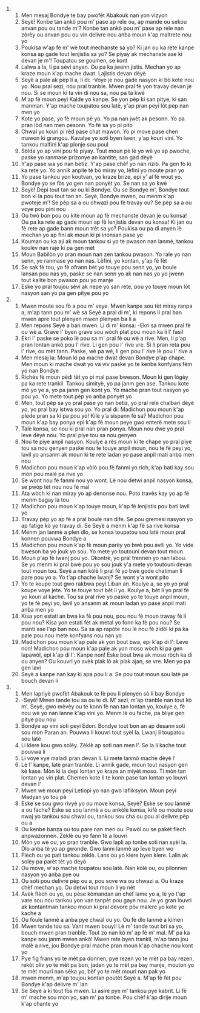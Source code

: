 <ol>
  <li>
    <ol>
      <li>Men mesaj Bondye te bay pwofèt Abakouk nan yon vizyon</li>
      <li>Seyè! Konbe tan ankò pou m' pase ap rele ou, ap mande ou sekou anvan pou ou tande m'? Konbe tan ankò pou m' pase ap rele nan zòrèy ou anvan pou ou vin delivre nou anba moun k'ap maltrete nou yo</li>
      <li>Poukisa w'ap fè m' wè tout mechanste sa yo? Ki jan ou ka rete kanpe konsa ap gade tout lenjistis sa yo? Se piyay ak mechanste ase ki devan je m'! Toupatou se goumen, se kont</li>
      <li>Lalwa a la, li pa sèvi anyen. Ou pa ka jwenn jistis. Mechan yo ap kraze moun k'ap mache dwat. Lajistis devan dèyè</li>
      <li>Seyè a pale ak pèp li a, li di: -Voye je nou gade nasyon ki bò kote nou yo. Nou pral sezi, nou pral tranble. Mwen pral fè yon travay devan je nou. Si se moun ki ta vin di nou sa, nou pa ta kwè</li>
      <li>M'ap fè moun peyi Kalde yo kanpe. Se yon pèp ki san pitye, ki san manman. Y'ap mache toupatou sou latè, y'ap pran peyi lòt pèp nan men yo</li>
      <li>Kote yo pase, yo fè moun pè yo. Yo pa nan jwèt ak pesonn. Yo pa pran lòd nan men pesonn. Yo fè sa yo pi pito</li>
      <li>Chwal yo kouri pi rèd pase chat mawon. Yo pi move pase chen mawon ki grangou. Kavalye yo soti byen lwen, y'ap kouri vini. Yo tankou malfini k'ap plonje sou poul</li>
      <li>Sòlda yo ap vini pou fè piyay. Tout moun pè lè yo wè yo ap pwoche, paske yo ranmase prizonye an kantite, san gad dèyè</li>
      <li>Y'ap pase wa yo nan betiz. Y'ap pase chèf yo nan rizib. Pa gen fò ki ka rete yo. Yo annik anpile tè bò miray yo, lèfini yo moute pran yo</li>
      <li>Yo pase tankou yon koutvan, yo kraze brize, epi y' al fè wout yo. Bondye yo se fòs yo gen nan ponyèt yo. Se nan sa yo kwè</li>
      <li>Seyè! Depi tout tan se ou ki Bondye. Ou se Bondye m', Bondye tout bon ki la pou tout tan an. Seyè, Bondye mwen, ou menm k'ap pwoteje m'! Se pèp sa a ou chwazi pou fè travay ou? Se pèp sa a ou voye pou pini nou</li>
      <li>Ou twò bon pou ou kite moun ap fè mechanste devan je ou konsa! Ou pa ka rete ap gade moun ap fè lenjistis devan ou konsa! Ki jan ou fè rete ap gade bann moun trèt sa yo? Poukisa ou pa di anyen lè mechan yo ap fini ak moun ki pi inonsan pase yo</li>
      <li>Kouman ou ka aji ak moun tankou si yo te pwason nan lanmè, tankou koulèv nan raje ki pa gen mèt</li>
      <li>Moun Babilòn yo pran moun nan zen tankou pwason. Yo rale yo nan senn, yo ranmase yo nan nas. Lèfini, yo kontan, y'ap fè fèt</li>
      <li>Se sak fè tou, yo fè ofrann bèt yo touye pou senn yo, yo boule lansan pou nas yo, paske se nan senn yo ak nan nas yo yo jwenn tout kalite bon pwason pou yo manje</li>
      <li>Eske yo pral toujou sèvi ak nepe yo san rete, pou yo touye moun lòt nasyon san yo pa gen pitye pou yo</li>
    </ol>
  </li>
  <li>
    <ol>
      <li>Mwen moute sou fò a pou m' veye. Mwen kanpe sou tèt miray ranpa a, m'ap tann pou m' wè sa Seyè a pral di m', ki repons li pral ban mwen apre tout plenyen mwen plenyen ba li a</li>
      <li>Men repons Seyè a ban mwen. Li di m' konsa: -Ekri sa mwen pral fè ou wè a. Grave l' byen grave sou wòch plat pou moun ka li l' fasil</li>
      <li>Ekri l' paske se poko lè pou sa m' pral fè ou wè a rive. Men, li p'ap pran lontan ankò pou l' rive. Li gen pou l' rive vre. Si li pran reta pou l' rive, ou mèt tann. Paske, wè pa wè, li gen pou l' rive lè pou l' rive a</li>
      <li>Men mesaj la: Moun ki pa mache dwat devan Bondye p'ap chape. Men moun ki mache dwat yo va viv paske yo te kenbe konfyans fèm yo nan Bondye</li>
      <li>Richès fè moun pèdi tèt yo pi mal pase bweson. Moun ki gen lògèy pa ka rete trankil. Tankou simityè, yo pa janm gen ase. Tankou kote mò yo ye a, yo pa janm gen kont yo. Yo mache pran tout nasyon yo pou yo. Yo mete tout pèp yo anba ponyèt yo</li>
      <li>Men, tout pèp sa yo pral pase yo nan betiz, yo pral rele chalbari dèyè yo, yo pral bay istwa sou yo. Yo pral di: Madichon pou moun k'ap plede pran sa ki pa pou yo! Kilè y'a sispann fè sa? Madichon pou moun k'ap bay ponya epi k'ap fè moun peye gwo enterè mete sou li</li>
      <li>Talè konsa, se nou ki pral nan pran ponya. Moun nou dwe yo pral leve dèyè nou. Yo pral piye tou sa nou genyen</li>
      <li>Nou te piye anpil nasyon. Koulye a rès moun ki te chape yo pral piye tou sa nou genyen paske nou te touye anpil moun, nou te fè peyi yo, lavil yo ansanm ak moun ki te rete ladan yo pase anpil mati anba men nou</li>
      <li>Madichon pou moun k'ap vòlò pou fè fanmi yo rich, k'ap bati kay sou mòn pou malè pa rive yo</li>
      <li>Se wont nou fè fanmi nou yo wont. Lè nou detwi anpil nasyon konsa, se pwòp tèt nou nou fè mal</li>
      <li>Ata wòch ki nan miray yo ap denonse nou. Poto travès kay yo ap fè menm bagay la tou</li>
      <li>Madichon pou moun k'ap touye moun, k'ap fè lenjistis pou bati lavil yo</li>
      <li>Travay pèp yo ap fè a pral boule nan dife. Se pou gremesi nasyon yo ap fatige kò yo travay di. Se Seyè a menm k'ap fè sa rive konsa</li>
      <li>Menm jan lanmè a plen dlo, se konsa toupatou sou latè moun pral konnen pouvwa Bondye a</li>
      <li>Madichon pou moun k'ap fè moun parèy yo bwè pou avili yo. Yo vide bweson ba yo jouk yo sou. Yo mete yo toutouni devan tout moun</li>
      <li>Moun p'ap fè lwanj pou yo. Okontrè, yo pral trennen yo nan labou. Se yo menm ki pral bwè pou yo sou jouk y'a mete yo toutouni devan tout moun tou. Seyè a nan kòlè li pral fè yo bwè gode chatiman li pare pou yo a. Yo t'ap chache lwanj? Se wont y'a wont pito</li>
      <li>Yo te koupe tout gwo rakbwa peyi Liban an. Koulye a, se yo yo pral koupe voye jete. Yo te touye tout bèt li yo. Koulye a, bèt li yo pral fè yo kouri al kache. Tou sa pral rive yo paske yo te touye anpil moun, yo te fè peyi yo, lavil yo ansanm ak moun ladan yo pase anpil mati anba men yo</li>
      <li>Kisa yon estati an bwa ka fè pou nou, pou nou fè moun travay fè li pou nou? Kisa yon estati fèt ak metal yo fonn ka fè pou nou? Se manti ase l'ap ban nou. Sa sa ap rapòte nou lè nou fè zidòl ki pa ka pale pou nou mete konfyans nou nan yo</li>
      <li>Madichon pou moun k'ap pale ak yon bout bwa, epi k'ap di l': Leve non! Madichon pou moun k'ap pale ak yon moso wòch ki pa gen lapawòl, epi k'ap di l': Kanpe non! Eske bout bwa ak moso ròch ka di ou anyen? Ou kouvri yo avèk plak lò ak plak ajan, se vre. Men yo pa gen lavi</li>
      <li>Seyè a kanpe nan kay ki apa pou li a. Se pou tout moun sou latè pe bouch devan li</li>
    </ol>
  </li>
  <li>
    <ol>
      <li>Men lapriyè pwofèt Abakouk te fè pou li plenyen sò li bay Bondye</li>
      <li>-Seyè! Mwen tande tou sa ou te di. M' sezi, m'ap tranble nan tout kò m'. Seyè, gwo mèvèy ou te konn fè nan tan lontan yo, koulye a, fè nou wè yo nan lanne k'ap vini yo. Menm lè ou fache, pa bliye gen pitye pou nou</li>
      <li>Bondye ap vini soti peyi Edon. Bondye tout bon an ap desann soti sou mòn Paran an. Pouvwa li kouvri tout syèl la. Lwanj li toupatou sou latè</li>
      <li>Li klere kou gwo solèy. Zèklè ap soti nan men l'. Se la li kache tout pouvwa li</li>
      <li>Li voye vye maladi pran devan li. Li mete lanmò mache dèyè l'</li>
      <li>Lè l' kanpe, latè pran tranble. Li annik gade, moun tout nasyon gen kè kase. Mòn ki la depi lontan yo kraze an miyèt moso. Ti mòn tan lontan yo vin plat. Chemen kote li te konn pase tan lontan yo louvri devan l'</li>
      <li>Mwen wè moun peyi Letiopi yo nan gwo lafliksyon. Moun peyi Madyan yo tou pè</li>
      <li>Eske se sou gwo rivyè yo ou move konsa, Seyè? Eske se sou lanmè a ou fache? Eske se sou lanmè a ou ankòlè konsa, kifè ou moute sou nwaj yo tankou sou chwal ou, tankou sou cha ou pou al delivre pèp ou a</li>
      <li>Ou kenbe banza ou tou pare nan men ou. Pawòl ou se pakèt flèch anpwazonnen. Zèklè ou yo fann tè a louvri</li>
      <li>Mòn yo wè ou, yo pran tranble. Gwo lapli ap tonbe soti nan syèl la. Dlo anba tè yo ap gwonde. Gwo lanm lanmè ap leve byen wo</li>
      <li>Flèch ou yo pati tankou zèklè. Lans ou yo klere byen klere. Lalin ak solèy pa parèt tèt yo deyò</li>
      <li>Ou move, w'ap mache toupatou sou latè. Nan kòlè ou, ou pilonnen nasyon yo anba pye ou</li>
      <li>Ou soti pou delivre pèp ou a, pou sove wa ou chwazi a. Ou kraze chèf mechan yo. Ou detwi tout moun li yo nèt</li>
      <li>Avèk flèch ou yo, ou pèse kòmandan an chèf lame yo a, lè yo t'ap vare sou nou tankou yon van tanpèt pou gaye nou. Je yo gran louvri ak kontantman tankou moun ki pral devore pòv malere yo kote yo kache a</li>
      <li>Ou foule lanmè a anba pye chwal ou yo. Ou fè dlo lanmè a kimen</li>
      <li>Mwen tande tou sa. Vant mwen bouyi! Lè m' tande tout bri sa yo, bouch mwen pran tranble. Tout zo nan kò m' ap fè m' mal. M' pa ka kanpe sou janm mwen ankò! Mwen rete byen trankil, m'ap tann jou malè a rive, jou Bondye pral mache pran moun k'ap chache nou kont yo</li>
      <li>Pye fig frans yo te mèt pa donnen, pye rezen yo te mèt pa bay rezen, rekòt oliv yo te mèt pa bon, jaden yo te mèt pa bay manje, mouton yo te mèt mouri nan sèka yo, bèf yo te mèt mouri nan pak yo</li>
      <li>mwen menm, m'ap toujou kontan poutèt Seyè a. M'ap fè fèt pou Bondye k'ap delivre m' lan</li>
      <li>Se Seyè a ki tout fòs mwen. Li asire pye m' tankou pye kabrit. Li fè m' mache sou mòn yo, san m' pa tonbe. Pou chèf k'ap dirije moun k'ap chante yo</li>
    </ol>
  </li>
</ol>